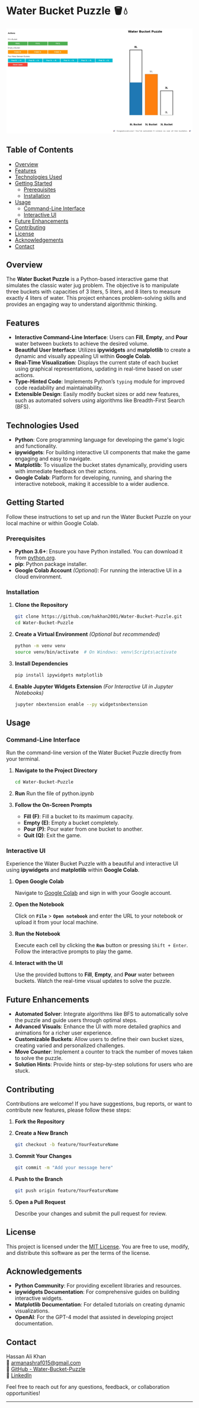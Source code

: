  

# Water Bucket Puzzle 🪣💧

![Water Bucket Puzzle Banner](water_buckt_game.jpg)  
 
## Table of Contents

- [Overview](#overview)
- [Features](#features)
- [Technologies Used](#technologies-used)
- [Getting Started](#getting-started)
  - [Prerequisites](#prerequisites)
  - [Installation](#installation)
- [Usage](#usage)
  - [Command-Line Interface](#command-line-interface)
  - [Interactive UI](#interactive-ui) 
- [Future Enhancements](#future-enhancements)
- [Contributing](#contributing)
- [License](#license)
- [Acknowledgements](#acknowledgements)
- [Contact](#contact)

## Overview

The **Water Bucket Puzzle** is a Python-based interactive game that simulates the classic water jug problem. The objective is to manipulate three buckets with capacities of 3 liters, 5 liters, and 8 liters to measure exactly 4 liters of water. This project enhances problem-solving skills and provides an engaging way to understand algorithmic thinking.

## Features

- **Interactive Command-Line Interface**: Users can **Fill**, **Empty**, and **Pour** water between buckets to achieve the desired volume.
- **Beautiful User Interface**: Utilizes **ipywidgets** and **matplotlib** to create a dynamic and visually appealing UI within **Google Colab**.
- **Real-Time Visualization**: Displays the current state of each bucket using graphical representations, updating in real-time based on user actions.
- **Type-Hinted Code**: Implements Python’s `typing` module for improved code readability and maintainability.
- **Extensible Design**: Easily modify bucket sizes or add new features, such as automated solvers using algorithms like Breadth-First Search (BFS).

## Technologies Used

- **Python**: Core programming language for developing the game's logic and functionality.
- **ipywidgets**: For building interactive UI components that make the game engaging and easy to navigate.
- **Matplotlib**: To visualize the bucket states dynamically, providing users with immediate feedback on their actions.
- **Google Colab**: Platform for developing, running, and sharing the interactive notebook, making it accessible to a wider audience.

## Getting Started

Follow these instructions to set up and run the Water Bucket Puzzle on your local machine or within Google Colab.

### Prerequisites

- **Python 3.6+**: Ensure you have Python installed. You can download it from [python.org](https://www.python.org/downloads/).
- **pip**: Python package installer.
- **Google Colab Account** *(Optional)*: For running the interactive UI in a cloud environment.

### Installation

1. **Clone the Repository**

   ```bash
   git clone https://github.com/hakhan2001/Water-Bucket-Puzzle.git
   cd Water-Bucket-Puzzle
   ```

2. **Create a Virtual Environment** *(Optional but recommended)*

   ```bash
   python -m venv venv
   source venv/bin/activate  # On Windows: venv\Scripts\activate
   ```

3. **Install Dependencies**
 
   ```bash
   pip install ipywidgets matplotlib
   ```

4. **Enable Jupyter Widgets Extension** *(For Interactive UI in Jupyter Notebooks)*

   ```bash
   jupyter nbextension enable --py widgetsnbextension
   ```

## Usage

### Command-Line Interface

Run the command-line version of the Water Bucket Puzzle directly from your terminal.

1. **Navigate to the Project Directory**

   ```bash
   cd Water-Bucket-Puzzle
   ```

2. **Run**
    Run the file of python.ipynb
   

3. **Follow the On-Screen Prompts**

   - **Fill (F)**: Fill a bucket to its maximum capacity.
   - **Empty (E)**: Empty a bucket completely.
   - **Pour (P)**: Pour water from one bucket to another.
   - **Quit (Q)**: Exit the game.

### Interactive UI

Experience the Water Bucket Puzzle with a beautiful and interactive UI using **ipywidgets** and **matplotlib** within **Google Colab**.

1. **Open Google Colab**

   Navigate to [Google Colab](https://colab.research.google.com/) and sign in with your Google account.

2. **Open the Notebook**

   Click on **`File`** > **`Open notebook`** and enter the URL to your notebook or upload it from your local machine.

3. **Run the Notebook**

   Execute each cell by clicking the **`Run`** button or pressing `Shift + Enter`. Follow the interactive prompts to play the game.

4. **Interact with the UI**

   Use the provided buttons to **Fill**, **Empty**, and **Pour** water between buckets. Watch the real-time visual updates to solve the puzzle.

 
## Future Enhancements

- **Automated Solver**: Integrate algorithms like BFS to automatically solve the puzzle and guide users through optimal steps.
- **Advanced Visuals**: Enhance the UI with more detailed graphics and animations for a richer user experience.
- **Customizable Buckets**: Allow users to define their own bucket sizes, creating varied and personalized challenges.
- **Move Counter**: Implement a counter to track the number of moves taken to solve the puzzle.
- **Solution Hints**: Provide hints or step-by-step solutions for users who are stuck.

## Contributing

Contributions are welcome! If you have suggestions, bug reports, or want to contribute new features, please follow these steps:

1. **Fork the Repository**

2. **Create a New Branch**

   ```bash
   git checkout -b feature/YourFeatureName
   ```

3. **Commit Your Changes**

   ```bash
   git commit -m "Add your message here"
   ```

4. **Push to the Branch**

   ```bash
   git push origin feature/YourFeatureName
   ```

5. **Open a Pull Request**

   Describe your changes and submit the pull request for review.

## License

This project is licensed under the [MIT License](LICENSE). You are free to use, modify, and distribute this software as per the terms of the license.

## Acknowledgements

- **Python Community**: For providing excellent libraries and resources.
- **ipywidgets Documentation**: For comprehensive guides on building interactive widgets.
- **Matplotlib Documentation**: For detailed tutorials on creating dynamic visualizations.
- **OpenAI**: For the GPT-4 model that assisted in developing project documentation.

## Contact

Hassan Ali Khan  
📧 [armanashraf015@gmail.com](mailto:armanashraf015@gmail.com)  
🔗 [GitHub - Water-Bucket-Puzzle](https://github.com/arman229/Water-Bucket-Puzzle)  
🔗 [LinkedIn](https://www.linkedin.com/in/arman-ashraf-427951219/)  

Feel free to reach out for any questions, feedback, or collaboration opportunities!

---

 